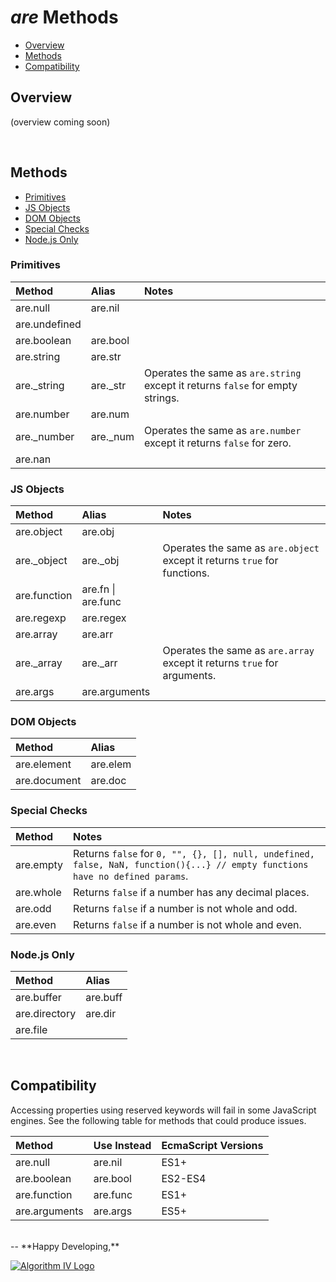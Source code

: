 # _are_ Methods
- [Overview](#overview)
- [Methods](#methods)
- [Compatibility](#compatibility)

<a name="overview"></a>

## Overview
(overview coming soon)


<a name="methods"></a>
<br />
## Methods
- [Primitives](#methods-primitives)
- [JS Objects](#methods-js-objects)
- [DOM Objects](#methods-dom-objects)
- [Special Checks](#methods-special)
- [Node.js Only](#methods-node)

<a name="methods-primitives"></a>
### Primitives

| Method        | Alias    | Notes                                                                                      |
| :------------ | :------- | :----------------------------------------------------------------------------------------- |
| are.null      | are.nil  |                                                                                            |
| are.undefined |          |                                                                                            |
| are.boolean   | are.bool |                                                                                            |
| are.string    | are.str  |                                                                                            |
| are._string   | are._str | Operates the same as ``` are.string ``` except it returns ``` false ``` for empty strings. |
| are.number    | are.num  |                                                                                            |
| are._number   | are._num | Operates the same as ``` are.number ``` except it returns ``` false ``` for zero.          |
| are.nan       |          |                                                                                            |

<a name="methods-js-objects"></a>
### JS Objects

| Method       | Alias                  | Notes                                                                                 |
| :----------- | :--------------------- | :------------------------------------------------------------------------------------ |
| are.object   | are.obj                |                                                                                       |
| are._object  | are._obj               | Operates the same as ``` are.object ``` except it returns ``` true ``` for functions. |
| are.function | are.fn &#124; are.func |                                                                                       |
| are.regexp   | are.regex              |                                                                                       |
| are.array    | are.arr                |                                                                                       |
| are._array   | are._arr               | Operates the same as ``` are.array ``` except it returns ``` true ``` for arguments.  |
| are.args     | are.arguments          |                                                                                       |

<a name="methods-dom-objects"></a>
### DOM Objects

| Method       | Alias    |
| :----------- | :------- |
| are.element  | are.elem |
| are.document | are.doc  |

<a name="methods-special"></a>
### Special Checks

| Method    | Notes                                                                                                                                    |
| :-------- | :--------------------------------------------------------------------------------------------------------------------------------------- |
| are.empty | Returns ``` false ``` for ``` 0, "", {}, [], null, undefined, false, NaN, function(){...} // empty functions have no defined params ```. |
| are.whole | Returns ``` false ``` if a number has any decimal places.                                                                                |
| are.odd   | Returns ``` false ``` if a number is not whole and odd.                                                                                  |
| are.even  | Returns ``` false ``` if a number is not whole and even.                                                                                 |

<a name="methods-node"></a>
### Node.js Only

| Method          | Alias    |
| :-------------- | :------- |
| are.buffer      | are.buff |
| are.directory   | are.dir  |
| are.file        |          |


<a name="compatibility"></a>
<br />
## Compatibility
Accessing properties using reserved keywords will fail in some JavaScript engines. See the following table for methods that could produce issues.

| Method        | Use Instead | EcmaScript Versions |
| :------------ | :---------- | :------------------ |
| are.null      | are.nil     | ES1+                |
| are.boolean   | are.bool    | ES2-ES4             |
| are.function  | are.func    | ES1+                |
| are.arguments | are.args    | ES5+                |


<br />
--
**Happy Developing,**

<a href="http://www.algorithmiv.com/are"><img src="http://www.algorithmiv.com/images/aIV-logo.png" alt="Algorithm IV Logo" /></a>
